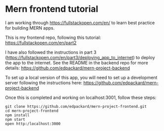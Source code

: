 # Mern frontend tutorial

I am working through https://fullstackopen.com/en/ to learn best practice for building MERN apps.

This is my frontend repo, following this tutorial: https://fullstackopen.com/en/part2

I have also followed the instructions in part 3 (https://fullstackopen.com/en/part3/deploying_app_to_internet) to deploy the app to the internet. See the README in the backend repo for more details: https://github.com/edpackard/mern-project-backend

To set up a local version of this app, you will need to set up a development server following the instructions here: https://github.com/edpackard/mern-project-backend

Once this is completed and working on localhost:3001, follow these steps:

```
git clone https://github.com/edpackard/mern-project-frontend.git
cd mern-project-frontend
npm install
npm start
open http:/localhost:3000
```
